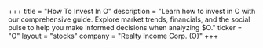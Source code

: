 +++
title = "How To Invest In O"
description = "Learn how to invest in O with our comprehensive guide. Explore market trends, financials, and the social pulse to help you make informed decisions when analyzing $O."
ticker = "O"
layout = "stocks"
company = "Realty Income Corp. (O)"
+++

